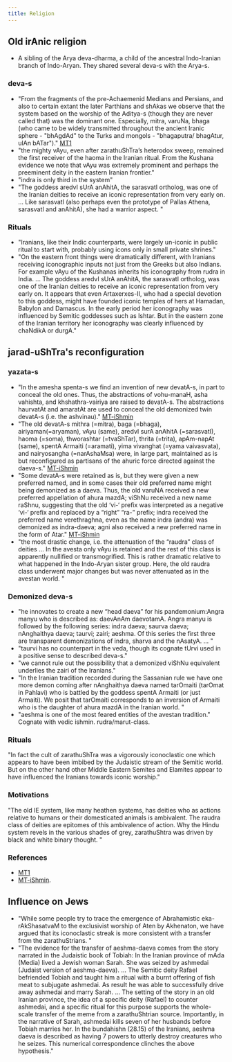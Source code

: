 ```yaml
---
title: Religion
---
```


## Old irAnic religion
- A sibling of the Arya deva-dharma, a child of the ancestral Indo-Iranian branch of Indo-Aryan. They shared several deva-s with the Arya-s.

### deva-s
- "From the fragments of the pre-Achaemenid Medians and Persians, and also to certain extant the later Parthians and shAkas we observe that the system based on the worship of the Aditya-s (though they are never called that) was the dominant one. Especially, mitra, varuNa, bhaga (who came to be widely transmitted throughout the ancient Iranic sphere - "bhAgdAd" to the Turks and mongols - "bhagaputra/ bhagAtur, ulAn bATar")." [MT1](https://manasataramgini.wordpress.com/2008/12/26/iranian-miscellany/)
- "the mighty vAyu, even after zarathuShTra’s heterodox sweep, remained the first receiver of the haoma in the Iranian ritual. From the Kushana evidence we note that vAyu was extremely prominent and perhaps the preeminent deity in the eastern Iranian frontier."
- "indra is only third in the system"
- "The goddess aredvI sUrA anAhitA, the sarasvatI ortholog, was one of the Iranian deities to receive an iconic representation from very early on. ...  Like sarasvatI (also perhaps even the prototype of Pallas Athena, sarasvatI and anAhitA), she had a warrior aspect. "

### Rituals
- "Iranians, like their Indic counterparts, were largely un-iconic in public ritual to start with, probably using icons only in small private shrines."
- "On the eastern front things were dramatically different, with Iranians receiving iconographic inputs not just from the Greeks but also Indians. For example vAyu of the Kushanas inherits his iconography from rudra in India. ...  The goddess aredvI sUrA anAhitA, the sarasvatI ortholog, was one of the Iranian deities to receive an iconic representation from very early on. It appears that even Artaxerxes-II, who had a special devotion to this goddess, might have founded iconic temples of hers at Hamadan, Babylon and Damascus. In the early period her iconography was influenced by Semitic goddesses such as Ishtar. But in the eastern zone of the Iranian territory her iconography was clearly influenced by chaNdikA or durgA."


## jarad-uShTra's reconfiguration
### yazata-s
- "In the amesha spenta-s we find an invention of new devatA-s, in part to conceal the old ones. Thus, the abstractions of vohu-manaH, asha vahishta, and khshathra-vairiya are raised to devatA-s. The abstractions haurvatAt and amaratAt are used to conceal the old demonized twin devatA-s (i.e. the ashvinau)." [MT-iShmin](https://manasataramgini.wordpress.com/2012/07/02/ishmin-and-the-raudra-devata-s/)
- "The old devatA-s mithra (=mitra), baga (=bhaga), airiyaman(=aryaman), vAyu (same), aredvI surA anAhitA (=sarasvatI), haoma (=soma), thworashtar (=tvaShTar), thrita (=trita), apAm-napAt (same), spentA Armaiti (=aramati), yima vivanghat (=yama vaivasvata), and nairyosangha (=narAshaMsa) were, in large part, maintained as is but reconfigured as partisans of the ahuric force directed against the daeva-s." [MT-iShmin](https://manasataramgini.wordpress.com/2012/07/02/ishmin-and-the-raudra-devata-s/)
- "Some devatA-s were retained as is, but they were given a new preferred named, and in some cases their old preferred name might being demonized as a daeva. Thus, the old varuNA received a new preferred appellation of ahura mazdA; viShNu received a new name raShnu, suggesting that the old ‘vi-‘ prefix was interpreted as a negative ‘vi-‘ prefix and replaced by a “right” “ra-” prefix; indra received the preferred name verethraghna, even as the name indra (andra) was demonized as indra-daeva; agni also received a new preferred name in the form of Atar." [MT-iShmin](https://manasataramgini.wordpress.com/2012/07/02/ishmin-and-the-raudra-devata-s/)
- "the most drastic change, i.e. the attenuation of the “raudra” class of deities ... In the avesta only vAyu is retained and the rest of this class is apparently nullified or transmogrified. This is rather dramatic relative to what happened in the Indo-Aryan sister group. Here, the old raudra class underwent major changes but was never attenuated as in the avestan world. "

### Demonized deva-s
- "he innovates to create a new “head daeva” for his pandemonium:Angra manyu who is described as: daevAnAm daevotamA. Angra manyu is followed by the following series: indra daeva; saurva daeva; nAnghaithya daeva; taurvi; zairi; aeshma. Of this series the first three are transparent demonizations of indra, sharva and the nAsatyA. ... "
- "taurvi has no counterpart in the veda, though its cognate tUrvi used in a positive sense to described deva-s."
- "we cannot rule out the possibility that a demonized viShNu equivalent underlies the zairi of the Iranians." 
- "In the Iranian tradition recorded during the Sassanian rule we have one more demon coming after nAnghaithya daeva named tarOmaiti (tarOmat in Pahlavi) who is battled by the goddess spentA Armaiti (or just Armaiti). We posit that tarOmaiti corresponds to an inversion of Armaiti who is the daughter of ahura mazdA in the Iranian world. "
- "aeshma is one of the most feared entities of the avestan tradition." Cognate with vedic ishmin. rudra/marut-class.

### Rituals
"In fact the cult of zarathuShTra was a vigorously iconoclastic one which appears to have been imbibed by the Judaistic stream of the Semitic world. But on the other hand other Middle Eastern Semites and Elamites appear to have influenced the Iranians towards iconic worship."

### Motivations
"The old IE system, like many heathen systems, has deities who as actions relative to humans or their domesticated animals is ambivalent. The raudra class of deities are epitomes of this ambivalence of action. Why the Hindu system revels in the various shades of grey, zarathuShtra was driven by black and white binary thought. "

### References
- [MT1](https://manasataramgini.wordpress.com/2008/12/26/iranian-miscellany/)
- [MT-iShmin](https://manasataramgini.wordpress.com/2012/07/02/ishmin-and-the-raudra-devata-s/).

## Influence on Jews
- "While some people try to trace the emergence of Abrahamistic eka-rAkShasatvaM to the exclusivist worship of Aten by Akhenaton, we have argued that its iconoclastic streak is more consistent with a transfer from the zarathuStrians. "
- "The evidence for the transfer of aeshma-daeva comes from the story narrated in the Judaistic book of Tobiah: In the Iranian province of mAda (Media) lived a Jewish woman Sarah. She was seized by ashmedai (Judaist version of aeshma-daeva). ... The Semitic deity Rafael befriended Tobiah and taught him a ritual with a burnt offering of fish meat to subjugate ashmedai. As result he was able to successfully drive away ashmedai and marry Sarah. ...  The setting of the story in an old Iranian province, the idea of a specific deity (Rafael) to counter ashmedai, and a specific ritual for this purpose supports the whole-scale transfer of the meme from a zarathuShtrian source. Importantly, in the narrative of Sarah, ashmedai kills seven of her husbands before Tobiah marries her. In the bundahishn (28.15) of the Iranians, aeshma daeva is described as having 7 powers to utterly destroy creatures who he seizes. This numerical correspondence clinches the above hypothesis."


